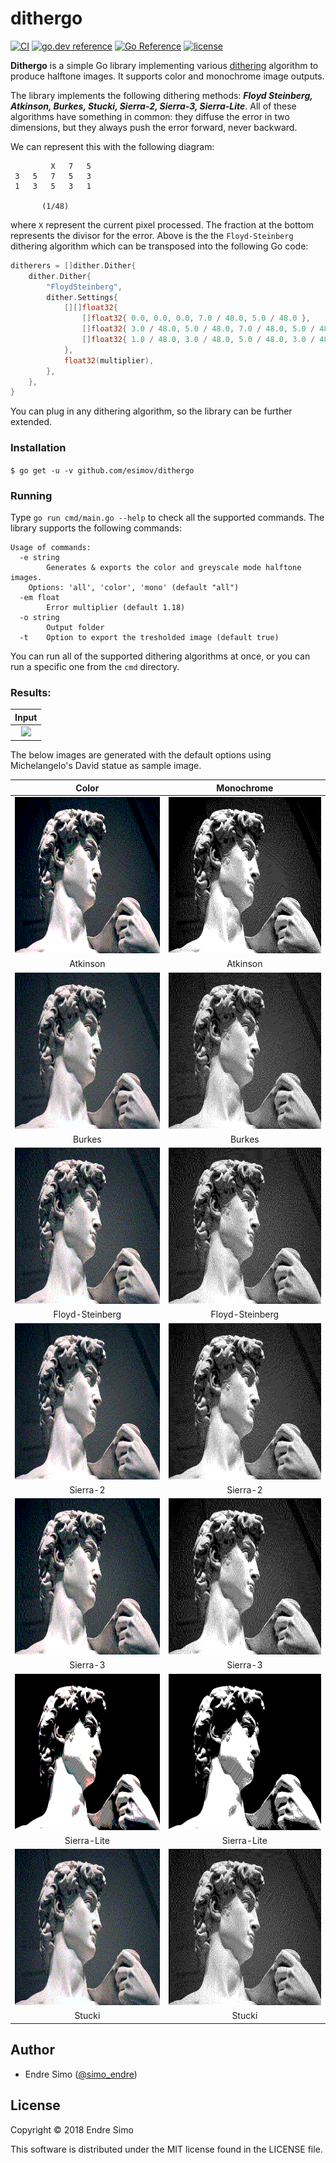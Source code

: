 # dithergo
[![CI](https://github.com/esimov/dithergo/workflows/CI/badge.svg)](https://github.com/esimov/dithergo/actions)
[![go.dev reference](https://img.shields.io/badge/go.dev-reference-007d9c?logo=go)](https://pkg.go.dev/github.com/esimov/dithergo)
[![Go Reference](https://pkg.go.dev/badge/github.com/esimov/dithergo.svg)](https://pkg.go.dev/github.com/esimov/dithergo)
[![license](https://img.shields.io/github/license/esimov/dithergo)](./LICENSE)

<strong>Dithergo</strong> is a simple Go library implementing various [dithering](https://en.wikipedia.org/wiki/Dither) algorithm to produce halftone images. It supports color and monochrome image outputs.

The library implements the following dithering methods: ***Floyd Steinberg, Atkinson, Burkes, Stucki, Sierra-2, Sierra-3, Sierra-Lite***. All of these algorithms have something in common: they diffuse the error in two dimensions, but they always push the error forward, never backward.

We can represent this with the following diagram:

             X   7   5 
     3   5   7   5   3
     1   3   5   3   1

           (1/48)

where `X` represent the current pixel processed. The fraction at the bottom represents the divisor for the error. Above is the  the `Floyd-Steinberg` dithering algorithm which can be transposed into the following Go code:

```go
ditherers = []dither.Dither{
	dither.Dither{
		"FloydSteinberg",
		dither.Settings{
			[][]float32{
				[]float32{ 0.0, 0.0, 0.0, 7.0 / 48.0, 5.0 / 48.0 },
				[]float32{ 3.0 / 48.0, 5.0 / 48.0, 7.0 / 48.0, 5.0 / 48.0, 3.0 / 48.0 },
				[]float32{ 1.0 / 48.0, 3.0 / 48.0, 5.0 / 48.0, 3.0 / 48.0, 1.0 / 48.0 },
			},
			float32(multiplier),
		},
	},
}
```

You can plug in any dithering algorithm, so the library can be further extended.

### Installation

`$ go get -u -v github.com/esimov/dithergo`

### Running

Type `go run cmd/main.go --help` to check all the supported commands. The library supports the following commands:

```
Usage of commands:
  -e string
    	Generates & exports the color and greyscale mode halftone images. 
	Options: 'all', 'color', 'mono' (default "all")
  -em float
    	Error multiplier (default 1.18)
  -o string
    	Output folder
  -t	Option to export the tresholded image (default true)

```
You can run all of the supported dithering algorithms at once, or you can run a specific one from the `cmd` directory.  

### Results:
|  Input  |
|:--:|
|<img src="https://raw.githubusercontent.com/esimov/dithergo/master/input/david.jpg" height="250">|

The below images are generated with the default options using Michelangelo's David statue as sample image.

|  Color  | Monochrome   |
|:--:|:--:|
|<img src="https://raw.githubusercontent.com/esimov/dithergo/master/output/color/Atkinson.png" height="250"> | <img src="https://raw.githubusercontent.com/esimov/dithergo/master/output/mono/Atkinson.png" height="250"> |
Atkinson | Atkinson |
|<img src="https://raw.githubusercontent.com/esimov/dithergo/master/output/color/Burkes.png" height="250"> | <img src="https://raw.githubusercontent.com/esimov/dithergo/master/output/mono/Burkes.png" height="250"> |
Burkes | Burkes |
|<img src="https://raw.githubusercontent.com/esimov/dithergo/master/output/color/FloydSteinberg.png" height="250"> | <img src="https://raw.githubusercontent.com/esimov/dithergo/master/output/mono/FloydSteinberg.png" height="250"> |
Floyd-Steinberg | Floyd-Steinberg | 
|<img src="https://raw.githubusercontent.com/esimov/dithergo/master/output/color/Sierra-2.png" height="250"> | <img src="https://raw.githubusercontent.com/esimov/dithergo/master/output/mono/Sierra-2.png" height="250"> | 
Sierra-2 | Sierra-2 | 
|<img src="https://raw.githubusercontent.com/esimov/dithergo/master/output/color/Sierra-3.png" height="250"> | <img src="https://raw.githubusercontent.com/esimov/dithergo/master/output/mono/Sierra-3.png" height="250"> |
Sierra-3 | Sierra-3 | 
|<img src="https://raw.githubusercontent.com/esimov/dithergo/master/output/color/Sierra-Lite.png" height="250"> | <img src="https://raw.githubusercontent.com/esimov/dithergo/master/output/mono/Sierra-Lite.png" height="250"> |
Sierra-Lite | Sierra-Lite | 
|<img src="https://raw.githubusercontent.com/esimov/dithergo/master/output/color/Stucki.png" height="250"> | <img src="https://raw.githubusercontent.com/esimov/dithergo/master/output/mono/Stucki.png" height="250"> |
Stucki | Stucki | 

## Author

* Endre Simo ([@simo_endre](https://twitter.com/simo_endre))

## License

Copyright © 2018 Endre Simo

This software is distributed under the MIT license found in the LICENSE file.
